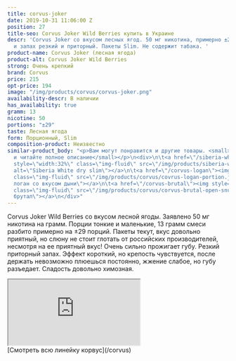 ```yaml
---
title: corvus-joker
date: 2019-10-31 11:06:00 Z
position: 27
title-seo: Corvus Joker Wild Berries купить в Украине
descr: 'Corvus Joker со вкусом лесных ягод. 50 мг никотина, примерно ±29 порций, вкус
  и запах резкий и приторный. Пакеты Slim. Не содержит табака. '
product-name: Corvus Joker (лесная ягода)
product-alt: Corvus Joker Wild Berries
strong: Очень крепкий
brand: Corvus
price: 215
opt-price: 194
image: "/img/products/corvus/corvus-joker.png"
availability-descr: В наличии
has_availability: true
gramm: 13
nicotine: 50
portions: "±29"
taste: Лесная ягода
form: Порционный, Slim
composition-product: Неизвестно
similar-product_body: "<p>Вам могут понравится и другие товары. <small>Жмите на картинки
  и читайте полное описание</small></p>\n<div>\n\t<a href=\"/siberia-white-dry-slim\"><img
  style=\"width:32%\" class=\"img-fluid\" src=\"/img/products/siberia-white-dry-slim/siberia-open-and-cryo.jpg\"
  alt=\"Siberia White dry slim\"></a>\n\t<a href=\"/corvus-logan\"><img style=\"width:32%\"
  class=\"img-fluid\" src=\"/img/products/corvus/covrus-logan-portion.jpg\" alt=\"Корвус
  логан со вкусом дыни\"></a>\n\t<a href=\"/corvus-brutal\"><img style=\"width:32%\"
  class=\"img-fluid\" src=\"/img/products/corvus/corvus-brutal-open-snus.jpg\" alt=\"Корвус
  брутал\"></a>\n</div>"
---
```


Corvus Joker Wild Berries со вкусом лесной ягоды. Заявлено 50 мг никотина на грамм. Порции тонкие и маленькие, 13 грамм смеси разбито примерно на ±29 порций. 
Пакеты текут, вкус довольно приятный, но слюну не стоит глотать от российских производителей, несмотря на ее приятный вкус!
Очень сильно прожигает губу. Резкий приторный запах. Эффект короткий, но крепость чувствуется, после держать невозможно плюешься постоянно, жжение слабое, но губу разъедает. Сладость довольно химозная. 

<div class="embed-responsive embed-responsive-16by9 mb-3">
  <iframe class="embed-responsive-item" src="https://www.youtube.com/embed/oFNbERqpRO0" allowfullscreen></iframe>
</div>
[Смотреть всю линейку корвус](/corvus)